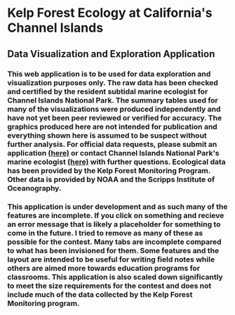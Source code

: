 

# **Kelp Forest Ecology at California's Channel Islands** 

## Data Visualization and Exploration Application

### This web application is to be used for data exploration and visualization purposes only. The raw data has been checked and certified by the resident subtidal marine ecologist for Channel Islands National Park. The summary tables used for many of the visualizations were produced independently and have not yet been peer reviewed or verified for accuracy. The graphics produced here are not intended for publication and everything shown here is assumed to be suspect without further analysis. For official data requests, please submit an application [(here)](https://irma.nps.gov/RPRS/) or contact Channel Islands National Park's marine ecologist [(here)](https://www.nps.gov/im/medn/kelp-forest-communities.htm) with further questions. Ecological data has been provided by the Kelp Forest Monitoring Program. Other data is provided by NOAA and the Scripps Institute of Oceanography.

### This application is under development and as such many of the features are incomplete. If you click on something and recieve an error message that is likely a placeholder for something to come in the future. I tried to remove as many of these as possible for the contest.  Many tabs are incomplete compared to what has been invisioned for them. Some features and the layout are intended to be useful for writing field notes while others are aimed more towards education programs for classrooms. This application is also scaled down significantly to meet the size requirements for the contest and does not include much of the data collected by the Kelp Forest Monitoring program.

